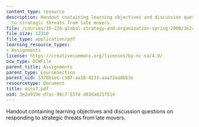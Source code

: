 ```yaml
---
content_type: resource
description: Handout containing learning objectives and discussion questions on responding
  to strategic threats from late movers.
file: /courses/15-220-global-strategy-and-organization-spring-2008/3e2a919ed7ac96c755fdd83da821f514_assn7.pdf
file_size: 12310
file_type: application/pdf
learning_resource_types:
- Assignments
license: https://creativecommons.org/licenses/by-nc-sa/4.0/
ocw_type: OCWFile
parent_title: Assignments
parent_type: CourseSection
parent_uid: 5378b1ec-c587-aa18-4233-aaa72aa8bb3e
resourcetype: Document
title: assn7.pdf
uid: 3e2a919e-d7ac-96c7-55fd-d83da821f514
---
```

Handout containing learning objectives and discussion questions on responding to strategic threats from late movers.